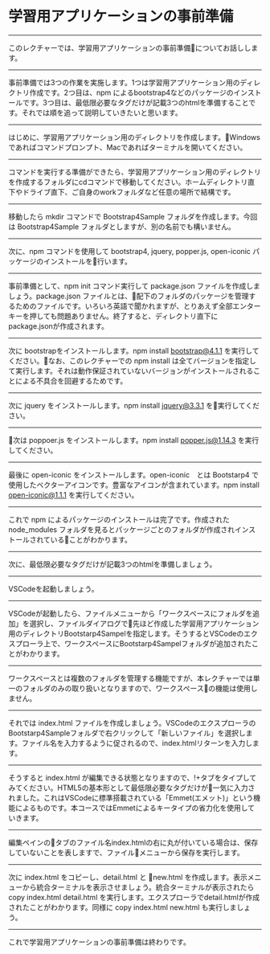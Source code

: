 # 学習用アプリケーションの事前準備

---
このレクチャーでは、学習用アプリケーションの事前準備についてお話しします。

---
事前準備では3つの作業を実施します。1つは学習用アプリケーション用のディレクトリ作成です。2つ目は、npm によるbootstrap4などのパッケージのインストールです。3つ目は、最低限必要なタグだけが記載3つのhtmlを準備することです。それでは順を追って説明していきたいと思います。

---
はじめに、学習用アプリケーション用のディレクトリを作成します。Windowsであればコマンドプロンプト、Macであればターミナルを開いてください。

---
コマンドを実行する準備ができたら、学習用アプリケーション用のディレクトリを作成するフォルダにcdコマンドで移動してください。ホームディレクトリ直下やドライブ直下、ご自身のworkフォルダなど任意の場所で結構です。

---
移動したら mkdir コマンドで Bootstrap4Sample フォルダを作成します。今回は Bootstrap4Sample フォルダとしますが、別の名前でも構いません。

---
次に、npm コマンドを使用して bootstrap4, jquery, popper.js, open-iconic パッケージのインストールを行います。

---
事前準備として、npm init コマンド実行して package.json ファイルを作成しましょう。package.json ファイルとは、配下のフォルダのパッケージを管理するためのファイルです。いろいろ英語で聞かれますが、とりあえず全部エンターキーを押しても問題ありません。終了すると、ディレクトリ直下にpackage.jsonが作成されます。

---
次に bootstrapをインストールします。npm install bootstrap@4.1.1 を実行してください。なお、このレクチャーでの npm install は全てバージョンを指定して実行します。それは動作保証されていないバージョンがインストールされることによる不具合を回避するためです。

---
次に jquery をインストールします。npm install jquery@3.3.1 を実行してください。

---
次は poppoer.js をインストールします。npm install popper.js@1.14.3 を実行してください。

---
最後に open-iconic をインストールします。open-iconic　とは Bootstarp4 で使用したベクターアイコンです。豊富なアイコンが含まれています。npm install open-iconic@1.1.1 を実行してください。

---
これで npm によるパッケージのインストールは完了です。作成された node_modules フォルダを見るとパッケージごとのフォルダが作成されインストールされていることがわかります。

---
次に、最低限必要なタグだけが記載3つのhtmlを準備しましょう。

---
VSCodeを起動しましょう。

---
VSCodeが起動したら、ファイルメニューから「ワークスペースにフォルダを追加」を選択し、ファイルダイアログで先ほど作成した学習用アプリケーション用のディレクトリBootstarp4Sampelを指定します。そうするとVSCodeのエクスプローラ上で、ワークスペースにBootstarp4Sampelフォルダが追加されたことがわかります。

---
ワークスペースとは複数のフォルダを管理する機能ですが、本レクチャーでは単一のフォルダのみの取り扱いとなりますので、ワークスペースの機能は使用しません。

---
それでは index.html ファイルを作成しましょう。VSCodeのエクスプローラのBootstarp4Sampleフォルダで右クリックして「新しいファイル」を選択します。ファイル名を入力するように促されるので、index.htmlリターンを入力します。

---
そうすると index.html が編集できる状態となりますので、!+タブをタイプしてみてください。HTML5の基本形として最低限必要なタグだけが一気に入力されました。これはVSCodeに標準搭載されている「Emmet(エメット)」という機能によるものです。本コースではEmmetによるキータイプの省力化を使用していきます。

---
編集ペインのタブのファイル名index.htmlの右に丸が付いている場合は、保存していないことを表しますで、ファイルメニューから保存を実行します。

---
次に index.html をコピーし、detail.html と new.html を作成します。表示メニューから統合ターミナルを表示させましょう。統合ターミナルが表示されたら copy index.html detail.html を実行します。エクスプローラでdetail.htmlが作成されたことがわかります。同様に
copy index.html new.html も実行しましょう。

---
これで学習用アプリケーションの事前準備は終わりです。